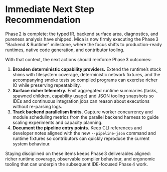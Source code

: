# Immediate Next Step Recommendation

Phase 2 is complete: the typed IR, backend surface area, diagnostics, and
pureness analysis have shipped. Mica is now firmly executing the Phase 3
"Backend & Runtime" milestone, where the focus shifts to production-ready
runtimes, native code generation, and contributor tooling.

With that context, the next actions should reinforce Phase 3 outcomes:

1. **Broaden deterministic capability providers.** Extend the runtime’s stock
   shims with filesystem coverage, deterministic network fixtures, and the
   accompanying smoke tests so compiled programs can exercise richer IO while
   preserving repeatability.
2. **Surface richer telemetry.** Emit aggregated runtime summaries (tasks,
   spawned children, capability usage) and JSON tooling snapshots so IDEs and
   continuous integration jobs can reason about executions without re-parsing
   logs.
3. **Track backend parallelism limits.** Capture worker concurrency and module
   scheduling metrics from the parallel backend harness to guide scaling
   experiments and capacity planning.
4. **Document the pipeline entry points.** Keep CLI references and developer
   notes aligned with the new `--pipeline-json` command and runtime fixtures so
   contributors can quickly reproduce the current system behaviour.

Staying disciplined on these items keeps Phase 3 deliverables aligned: richer
runtime coverage, observable compiler behaviour, and ergonomic tooling that can
underpin the subsequent IDE-focused Phase 4 work.
